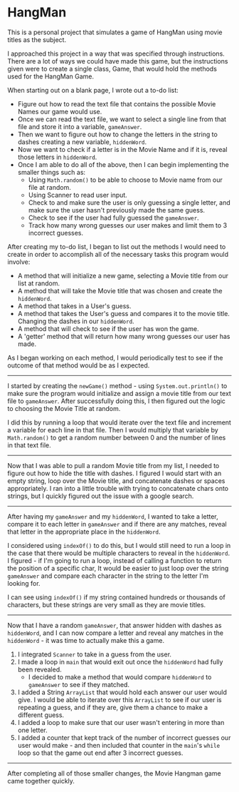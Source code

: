 # HangMan

This is a personal project that simulates a game of HangMan using movie titles as the subject.

I approached this project in a way that was specified through instructions.
There are a lot of ways we could have made this game, but the instructions given were to 
create a single class, Game, that would hold the methods used for the HangMan Game.

When starting out on a blank page, I wrote out a to-do list:
* Figure out how to read the text file that contains the possible Movie Names our game would use.
* Once we can read the text file, we want to select a single line from that file and store it into a variable, `gameAnswer`.
* Then we want to figure out how to change the letters in the string to dashes creating a new variable, `hiddenWord`.
* Now we want to check if a letter is in the Movie Name and if it is, reveal those letters in `hiddenWord`.
* Once I am able to do all of the above, then I can begin implementing the smaller things such as:
    * Using `Math.random()` to be able to choose to Movie name from our file at random.
    * Using Scanner to read user input.
    * Check to and make sure the user is only guessing a single letter, and make sure the user hasn't previously made the same guess.
    * Check to see if the user had fully guessed the `gameAnswer`.
    * Track how many wrong guesses our user makes and limit them to 3 incorrect guesses.
 
 After creating my to-do list, I began to list out the methods I would need to create in order to accomplish 
 all of the necessary tasks this program would involve:
 
 * A method that will initialize a new game, selecting a Movie title from our list at random.
 * A method that will take the Movie title that was chosen and create the `hiddenWord`.
 * A method that takes in a User's guess.
 * A method that takes the User's guess and compares it to the movie title. Changing the dashes in our `hiddenWord`.
 * A method that will check to see if the user has won the game.
 * A 'getter' method that will return how many wrong guesses our user has made.
 
 As I began working on each method, I would periodically test to see if the outcome of that method would be as I expected.
 
 ---
 I started by creating the `newGame()` method - using `System.out.println()` to make sure the program would initialize and assign 
 a movie title from our text file to `gameAnswer`. After successfully doing this, I then figured out the logic to choosing the 
 Movie Title at random.
 
 I did this by running a loop that would iterate over the text file and increment a variable for each line in that file.
 Then I would multiply that variable by `Math.random()` to get a random number between 0 and the number of lines in that text file.
 
 ---
 Now that I was able to pull a random Movie title from my list, I needed to figure out how to hide the title with dashes.
 I figured I would start with an empty string, loop over the Movie title, and concatenate dashes or spaces appropriately.
 I ran into a little trouble with trying to concatenate chars onto strings, but I quickly figured out the issue with a google search.
 
 ---
 After having my `gameAnswer` and my `hiddenWord`, I wanted to take a letter, compare it to each letter in `gameAnswer` 
 and if there are any matches, reveal that letter in the appropriate place in the `hiddenWord`.
 
 I considered using `indexOf()` to do this, but I would still need to run a loop in the case that there would be multiple characters to reveal in the `hiddenWord`. I figured - if I'm going to run a loop, instead of calling a function to return the position of a specific char, It would be easier to just loop over the string `gameAnswer` and compare each character in the string to the letter I'm looking for.
 
I can see using `indexOf()` if my string contained hundreds or thousands of characters, but these strings are very small as they are movie titles.

---
Now that I have a random `gameAnswer`, that answer hidden with dashes as `hiddenWord`, and I can now compare a letter and reveal any matches in the `hiddenWord` - it was time to actually make this a game.

1. I integrated `Scanner` to take in a guess from the user.
2. I made a loop in `main` that would exit out once the `hiddenWord` had fully been revealed.
      * I decided to make a method that would compare `hiddenWord` to `gameAnswer` to see if they matched.
3. I added a String `ArrayList` that would hold each answer our user would give. I would be able to iterate over this `ArrayList` to see if our user is repeating a guess, and if they are, give them a chance to make a different guess.
4. I added a loop to make sure that our user wasn't entering in more than one letter.
5. I added a counter that kept track of the number of incorrect guesses our user would make - and then included that counter in the `main`'s `while` loop so that the game out end after 3 incorrect guesses.

---
After completing all of those smaller changes, the Movie Hangman game came together quickly.
